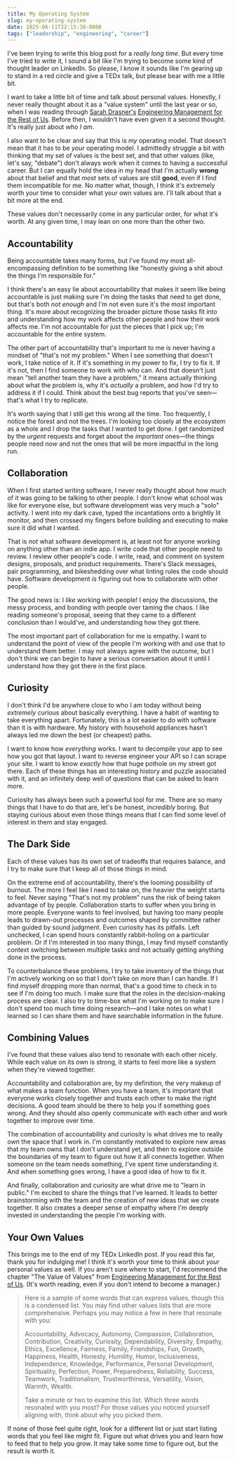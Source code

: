 ```yaml
---
title: My Operating System
slug: my-operating-system
date: 2025-06-11T22:15:38-0800
tags: ["leadership", "engineering", "career"]
---
```

I've been trying to write this blog post for a *really long time*. But every time I've tried to write it, I sound a bit like I'm trying to become some kind of thought leader on LinkedIn. So please, I know it sounds like I'm gearing up to stand in a red circle and give a TEDx talk, but please bear with me a little bit.

I want to take a little bit of time and talk about personal values. Honestly, I never really thought about it as a "value system" until the last year or so, when I was reading through [Sarah Drasner's](https://sarah.dev/) [Engineering Management for the Rest of Us](https://www.engmanagement.dev/). Before then, I wouldn't have even given it a second thought. It's really just about *who I am*.

<!-- more -->

I also want to be clear and say that this is *my* operating model. That doesn't mean that it has to be *your* operating model. I admittedly struggle a bit with thinking that my set of values is the best set, and that other values (like, let's say, "debate") don't always work when it comes to having a successful career. But I can equally hold the idea in my head that I'm actually **wrong** about that belief and that *most* sets of values are still **good**, even if I find them incompatible for me. No matter what, though, I think it's extremely worth your time to consider what your own values are. I'll talk about that a bit more at the end.

These values don't necessarily come in any particular order, for what it's worth. At any given time, I may lean on one more than the other two.

## Accountability

Being accountable takes many forms, but I've found my most all-encompassing definition to be something like "honestly giving a shit about the things I'm responsible for."

I think there's an easy lie about accountability that makes it seem like being accountable is just making sure I'm doing the tasks that need to get done, but that's both *not enough* and I'm not even sure it's the most important thing. It's more about recognizing the broader picture those tasks fit into and understanding how my work affects other people and how their work affects me. I'm not accountable for just the pieces that I pick up; I'm accountable for the entire system.

The other part of accountability that's important to me is never having a mindset of "that's not my problem." When I see something that doesn't work, I take notice of it. If it's something in my power to fix, I try to fix it. If it's not, then I find someone to work with who can. And that doesn't just mean "tell another team they have a problem," it means actually thinking about what the problem is, why it's *actually* a problem, and how I'd try to address it if I could. Think about the best bug reports that you've seen—that's what I try to replicate.

It's worth saying that I still get this wrong all the time. Too frequently, I notice the forest and not the trees. I'm looking too closely at the ecosystem as a whole and I drop the tasks that I wanted to get done. I get randomized by the *urgent* requests and forget about the *important* ones—the things people need *now* and not the ones that will be more impactful in the long run.

## Collaboration

When I first started writing software, I never really thought about how much of it was going to be talking to other people. I don't know what school was like for everyone else, but software development was very much a "solo" activity. I went into my dark cave, typed the incantations onto a brightly lit monitor, and then crossed my fingers before building and executing to make sure it did what I wanted.

That is *not* what software development is, at least not for anyone working on anything other than an indie app. I write code that other people need to review. I review other people's code. I write, read, and comment on system designs, proposals, and product requirements. There's Slack messages, pair programming, and bikeshedding over what linting rules the code should have. Software development *is* figuring out how to collaborate with other people.

The good news is: I *like* working with people! I enjoy the discussions, the messy process, and bonding with people over taming the chaos. I like reading someone's proposal, seeing that they came to a different conclusion than I would've, and understanding how they got there.

The most important part of collaboration for me is empathy. I want to understand the point of view of the people I'm working with and use that to understand them better. I may not always agree with the outcome, but I don't think we can begin to have a serious conversation about it until I understand how they got there in the first place.

## Curiosity

I don't think I'd be anywhere close to who I am today without being *extremely* curious about basically everything. I have a habit of wanting to take everything apart. Fortunately, this is a lot easier to do with software than it is with hardware. My history with household appliances hasn't always led me down the best (or cheapest) paths.

I want to know how *everything* works. I want to decompile your app to see how you got that layout. I want to reverse engineer your API so I can scrape your site. I want to know *exactly* how that huge pothole on my street got there. Each of these things has an interesting history and puzzle associated with it, and an infinitely deep well of questions that can be asked to learn more.

Curiosity has always been such a powerful tool for me. There are so many things that I have to do that are, let's be honest, *incredibly* boring. But staying curious about even those things means that I can find some level of interest in them and stay engaged.

## The Dark Side

Each of these values has its own set of tradeoffs that requires balance, and I try to make sure that I keep all of those things in mind.

On the extreme end of accountability, there's the looming possibility of burnout. The more I feel like I need to take on, the heavier the weight starts to feel. Never saying "That's not my problem" runs the risk of being taken advantage of by people. Collaboration starts to suffer when you bring in more people. Everyone wants to feel involved, but having too many people leads to drawn-out processes and outcomes shaped by committee rather than guided by sound judgment. Even curiosity has its pitfalls. Left unchecked, I can spend hours constantly rabbit-holing on a particular problem. Or if I'm interested in too many things, I may find myself constantly context switching between multiple tasks and not actually getting anything done in the process.

To counterbalance these problems, I try to take inventory of the things that I'm actively working on so that I don't take on more than I can handle. If I find myself dropping more than normal, that's a good time to check in to see if I'm doing too much. I make sure that the roles in the decision-making process are clear. I also try to time-box what I'm working on to make sure I don't spend too much time doing research—and I take notes on what I learned so I can share them and have searchable information in the future.

## Combining Values

I've found that these values also tend to resonate with each other nicely. While each value on its own is strong, it starts to feel more like a system when they're viewed together.

Accountability and collaboration are, by my definition, the very makeup of what makes a team function. When you have a team, it's important that everyone works closely together and trusts each other to make the right decisions. A good team should be there to help you if something goes wrong. And they should also openly communicate with each other and work together to improve over time.

The combination of accountability and curiosity is what drives me to really *own* the space that I work in. I'm constantly motivated to explore new areas that my team owns that I don't understand yet, and then to explore outside the boundaries of my team to figure out how it all connects together. When someone on the team needs something, I've spent time understanding it. And when something goes wrong, I have a good idea of how to fix it.

And finally, collaboration and curiosity are what drive me to "learn in public." I'm excited to share the things that I've learned. It leads to better brainstorming with the team and the creation of new ideas that we create together. It also creates a deeper sense of empathy where I'm deeply invested in understanding the people I'm working with.

## Your Own Values

This brings me to the end of my TEDx LinkedIn post. If you read this far, thank you for indulging me! I think it's worth your time to think about *your* personal values as well. If you aren't sure where to start, I'd recommend the chapter "The Value of Values" from [Engineering Management for the Rest of Us](https://www.engmanagement.dev/). (It's worth reading, even if you don't intend to become a manager.)

> Here is a sample of some words that can express values, though this is a condensed list. You may find other values lists that are more comprehensive. Perhaps you may notice a few in here that resonate with you:
>
> Accountability, Advocacy, Autonomy, Compassion, Collaboration, Contribution, Creativity, Curiosity, Dependability, Diversity, Empathy, Ethics, Excellence, Fairness, Family, Friendships, Fun, Growth, Happiness, Health, Honesty, Humility, Humor, Inclusiveness, Independence, Knowledge, Performance, Personal Development, Spirituality, Perfection, Power, Preparedness, Reliability, Success, Teamwork, Traditionalism, Trustworthiness, Versatility, Vision, Warmth, Wealth.
> 
> Take a minute or two to examine this list. Which three words resonated with you most? For those values you noticed yourself aligning with, think about why you picked them.

If none of those feel quite right, look for a different list or just start listing words that you feel like might fit. Figure out what drives you and learn how to feed that to help you grow. It may take some time to figure out, but the result is worth it.
